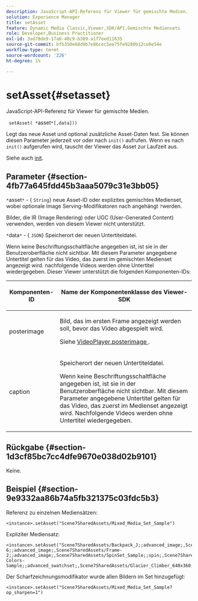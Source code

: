 ```yaml
---
description: JavaScript-API-Referenz für Viewer für gemischte Medien.
solution: Experience Manager
title: setAsset
feature: Dynamic Media Classic,Viewer,SDK/API,Gemischte Mediensets
role: Developer,Business Practitioner
exl-id: 3ad78de9-17a6-40c9-b389-a1f7eed11635
source-git-commit: bfb350e68d9b7e86cec5ee75fe9280b12ce0e54e
workflow-type: tm+mt
source-wordcount: '226'
ht-degree: 1%

---
```


# setAsset{#setasset}

JavaScript-API-Referenz für Viewer für gemischte Medien.

` setAsset( *`asset`*[,data]))`

Legt das neue Asset und optional zusätzliche Asset-Daten fest. Sie können diesen Parameter jederzeit vor oder nach `init()` aufrufen. Wenn es nach `init()` aufgerufen wird, tauscht der Viewer das Asset zur Laufzeit aus.

Siehe auch [init](../../../c-html5-s7-aem-asset-viewers/c-html5-mixedmedia-viewer-about/c-html5-mixedmedia-viewer-javascriptapiref/r-html5-mixedmedia-javascriptapiref-init.md#reference-bb4428c155e541b79797f96e17c068ae).

## Parameter {#section-4fb77a645fdd45b3aaa5079c31e3bb05}

`*`asset`*`  - {  `String`} neue Asset-ID oder explizites gemischtes Medienset, wobei optionale Image Serving-Modifikatoren nach angehängt  `?`werden.

Bilder, die IR (Image Rendering) oder UGC (User-Generated Content) verwenden, werden von diesem Viewer nicht unterstützt.

`*`data`*`  - {  `JSON`} Speicherort der neuen Untertiteldatei.

Wenn keine Beschriftungsschaltfläche angegeben ist, ist sie in der Benutzeroberfläche nicht sichtbar. Mit diesem Parameter angegebene Untertitel gelten für das Video, das zuerst im gemischten Medienset angezeigt wird. nachfolgende Videos werden ohne Untertitel wiedergegeben. Dieser Viewer unterstützt die folgenden Komponenten-IDs:

<table id="table_7B5DD9303EF44ADD847B13FFEAD135D9"> 
 <thead> 
  <tr> 
   <th colname="col1" class="entry"> <p>Komponenten-ID </p> </th> 
   <th colname="col2" class="entry"> <p>Name der Komponentenklasse des Viewer-SDK </p> </th> 
  </tr> 
 </thead>
 <tbody> 
  <tr> 
   <td colname="col1"> <p> <span class="codeph"> posterimage  </span> </p> </td> 
   <td colname="col2"> <p>Bild, das im ersten Frame angezeigt werden soll, bevor das Video abgespielt wird. </p> <p>Siehe <a href="../../../c-html5-s7-aem-asset-viewers/c-html5-mixedmedia-viewer-about/r-html5-mixedmedia-viewer-config-attrib/r-html5-mixedmedia-viewer-config-attrib-videoplayer-posterimage.md#reference-f424ad0f278b4d14b86ea55e3a73c52b" format="dita" scope="local"> VideoPlayer.posterimage </a>. </p> </td> 
  </tr> 
  <tr> 
   <td colname="col1"> <p> <span class="codeph"> caption  </span> </p> </td> 
   <td colname="col2"> <p> Speicherort der neuen Untertiteldatei. </p> <p>Wenn keine Beschriftungsschaltfläche angegeben ist, ist sie in der Benutzeroberfläche nicht sichtbar. Mit diesem Parameter angegebene Untertitel gelten für das Video, das zuerst im Medienset angezeigt wird. Nachfolgende Videos werden ohne Untertitel wiedergegeben. </p> </td> 
  </tr> 
 </tbody> 
</table>

## Rückgabe {#section-1d3cf85bc7cc4dfe9670e038d02b9101}

Keine.

## Beispiel {#section-9e9332aa86b74a5fb321375c03fdc5b3}

Referenz zu einzelnen Mediensätzen:

```
<instance>.setAsset("Scene7SharedAssets/Mixed_Media_Set_Sample")
```

Expliziter Mediensatz:

```
<instance>.setAsset("Scene7SharedAssets/Backpack_J;;advanced_image;,Scene7SharedAssets/Frame-6;;advanced_image;,Scene7SharedAssets/Frame-2;;advanced_image;,Scene7SharedAssets/SpinSet_Sample;;spin;,Scene7SharedAssets/ImageSet-Colors-Sample;;advanced_swatchset;,Scene7SharedAssets/Glacier_Climber_640x360;Scene7SharedAssets/Glacier_Climber_640x360;video;")
```

Der Scharfzeichnungsmodifikator wurde allen Bildern im Set hinzugefügt:

```
<instance>.setAsset("Scene7SharedAssets/Mixed_Media_Set_Sample?op_sharpen=1")
```
